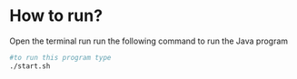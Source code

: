 # How to run?
Open the terminal run run the following command to run the Java program 

```sh
#to run this program type
./start.sh
```

